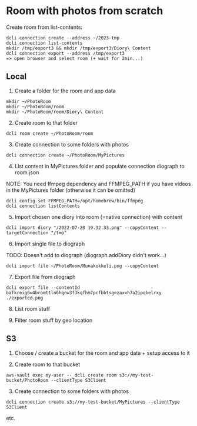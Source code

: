 # Room with photos from scratch

Create room from list-contents:

```
dcli connection create --address ~/2023-tmp
dcli connection list-contents
mkdir /tmp/export3 && mkdir /tmp/export3/Diory\ Content
dcli connection export --address /tmp/export3
=> open browser and select room (+ wait for 2min...)
```

## Local

1. Create a folder for the room and app data

```
mkdir ~/PhotoRoom
mkdir ~/PhotoRoom/room
mkdir ~/PhotoRoom/room/Diory\ Content
```

2. Create room to that folder

```
dcli room create ~/PhotoRoom/room
```

3. Create connection to some folders with photos

```
dcli connection create ~/PhotoRoom/MyPictures
```

4. List content in MyPictures folder and populate connection diograph to room.json

NOTE: You need ffmpeg dependency and FFMPEG_PATH if you have videos in the MyPictures folder (otherwise it can be omitted)

```
dcli config set FFMPEG_PATH=/opt/homebrew/bin/ffmpeg
dcli connection listContents
```

5. Import chosen one diory into room (=native connection) with content

```
dcli import diory "/2022-07-20 19.32.33.png" --copyContent --targetConnection "/tmp"
```

6. Import single file to diograph

TODO: Doesn't add to diograph (diograph.addDiory didn't work...)

```
dcli import file ~/PhotoRoom/Munakokkeli.png --copyContent
```

7. Export file from diograph

```
dcli export file --contentId bafkreig6w4bromttln6hqnw3f3kqfhm7pcfbbtsgezaxvh7a2ipqbelrxy ./exported.png
```

8.  List room stuff

9.  Filter room stuff by geo location

## S3

1. Choose / create a bucket for the room and app data + setup access to it

2. Create room to that bucket

```
aws-vault exec my-user -- dcli create room s3://my-test-bucket/PhotoRoom --clientType S3Client
```

3. Create connection to some folders with photos

```
dcli connection create s3://my-test-bucket/MyPictures --clientType S3Client
```

etc.
